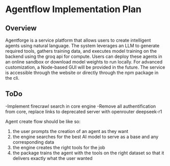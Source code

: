 Agentflow Implementation Plan
==============================

Overview
--------
Agentforge is a service platform that allows users to create intelligent agents using natural language. The system leverages an LLM to generate required tools, gathers training data, and executes model training on the backend using the groq api for compute. Users can deploy these agents in an online sandbox or download model weights to run locally. For advanced customization, a Node-based GUI will be provided in the future. The service is accessible through the website or directly through the npm package in the cli.

ToDo
-------

-Implement firecrawl search in core engine
-Remove all authentification from core, replace links to deprecated server with openrouter deepseek-r1


Agent create flow should be like so:

1. the user prompts the creation of an agent as they want
2. the engine searches for the best AI model to serve as a base and any corresponding data
3. the engine creates the right tools for the job
4. the package trains the agent with the tools on the right dataset so that it delivers exactly what the user wanted